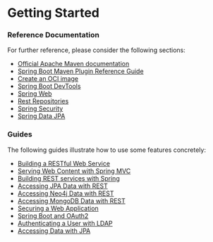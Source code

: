 # Getting Started

### Reference Documentation
For further reference, please consider the following sections:

* [Official Apache Maven documentation](https://maven.apache.org/guides/index.html)
* [Spring Boot Maven Plugin Reference Guide](https://docs.spring.io/spring-boot/docs/3.0.11-SNAPSHOT/maven-plugin/reference/html/)
* [Create an OCI image](https://docs.spring.io/spring-boot/docs/3.0.11-SNAPSHOT/maven-plugin/reference/html/#build-image)
* [Spring Boot DevTools](https://docs.spring.io/spring-boot/docs/3.0.11-SNAPSHOT/reference/htmlsingle/index.html#using.devtools)
* [Spring Web](https://docs.spring.io/spring-boot/docs/3.0.11-SNAPSHOT/reference/htmlsingle/index.html#web)
* [Rest Repositories](https://docs.spring.io/spring-boot/docs/3.0.11-SNAPSHOT/reference/htmlsingle/index.html#howto.data-access.exposing-spring-data-repositories-as-rest)
* [Spring Security](https://docs.spring.io/spring-boot/docs/3.0.11-SNAPSHOT/reference/htmlsingle/index.html#web.security)
* [Spring Data JPA](https://docs.spring.io/spring-boot/docs/3.0.11-SNAPSHOT/reference/htmlsingle/index.html#data.sql.jpa-and-spring-data)

### Guides
The following guides illustrate how to use some features concretely:

* [Building a RESTful Web Service](https://spring.io/guides/gs/rest-service/)
* [Serving Web Content with Spring MVC](https://spring.io/guides/gs/serving-web-content/)
* [Building REST services with Spring](https://spring.io/guides/tutorials/rest/)
* [Accessing JPA Data with REST](https://spring.io/guides/gs/accessing-data-rest/)
* [Accessing Neo4j Data with REST](https://spring.io/guides/gs/accessing-neo4j-data-rest/)
* [Accessing MongoDB Data with REST](https://spring.io/guides/gs/accessing-mongodb-data-rest/)
* [Securing a Web Application](https://spring.io/guides/gs/securing-web/)
* [Spring Boot and OAuth2](https://spring.io/guides/tutorials/spring-boot-oauth2/)
* [Authenticating a User with LDAP](https://spring.io/guides/gs/authenticating-ldap/)
* [Accessing Data with JPA](https://spring.io/guides/gs/accessing-data-jpa/)

